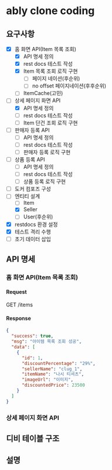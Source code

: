 # ably clone coding

## 요구사항

- [x] 홈 화면 API(Item 목록 조회)
    - [x] API 명세 정의
    - [x] rest docs 테스트 작성
    - [x] Item 목록 조회 로직 구현
        - [ ] 페이지 네이션(후순위)
        - [ ] no offset 페이지네이션(후후순위)
    - [ ] ItemCache(고민)
- [ ] 상세 페이지 화면 API
    - [x] API 명세 정의
    - [ ] rest docs 테스트 작성
    - [ ] Item 단건 조회 로직 구현
- [ ] 판매자 등록 API
    - [ ] API 명세 정의
    - [ ] rest docs 테스트 작성
    - [ ] 판매자 등록 로직 구현
- [ ] 상품 등록 API
    - [ ] API 명세 정의
    - [ ] rest docs 테스트 작성
    - [ ] 상품 등록 로직 구현
- [ ] 도커 컴포즈 구성
- [ ] 엔티티 설계
    - [ ] Item
    - [x] Seller
    - [ ] User(후순위)
- [x] restdocs 환경 설정
- [x] 테스트 격리 수행
- [ ] 초기 데이터 삽입

## API 명세

### 홈 화면 API(Item 목록 조회)

#### Request

GET /items

#### Response

```json
{
  "success": true,
  "msg": "아이템 목록 조회 성공",
  "data": [
    {
      "id": 1,
      "discountPercentage": "29%",
      "sellerName": "clug_1",
      "itemName": "나시 티셔츠",
      "imageUrl": "이미지",
      "discountedPrice": 23500
    }
  ]
}
```

### 상세 페이지 화면 API

## 디비 테이블 구조

## 설명

